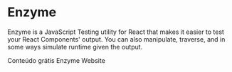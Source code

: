 # Enzyme

Enzyme is a JavaScript Testing utility for React that makes it easier to test your React Components' output. You can also manipulate, traverse, and in some ways simulate runtime given the output.

<ResourceGroupTitle>Conteúdo grátis</ResourceGroupTitle>
<BadgeLink colorScheme='blue' badgeText='Official Website' href='https://enzymejs.github.io/enzyme/'>Enzyme Website</BadgeLink>
